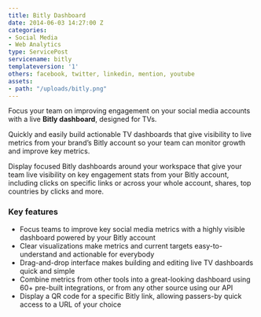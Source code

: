 ```yaml
---
title: Bitly Dashboard
date: 2014-06-03 14:27:00 Z
categories:
- Social Media
- Web Analytics
type: ServicePost
servicename: bitly
templateversion: '1'
others: facebook, twitter, linkedin, mention, youtube
assets:
- path: "/uploads/bitly.png"
---
```


Focus your team on improving engagement on your social media accounts with a live **Bitly dashboard**, designed for TVs.

Quickly and easily build actionable TV dashboards that give visibility to live metrics from your brand’s Bitly account so your team can monitor growth and improve key metrics.

Display focused Bitly dashboards around your workspace that give your team live visibility on key engagement stats from your Bitly account, including clicks on specific links or across your whole account, shares, top countries by clicks and more.  

<div class="useful-resources widget-main__inner">
<h3>Key features</h3>
<ul class="resources-links">
<li><span>Focus teams to improve key social media metrics with a highly visible dashboard powered by your Bitly account</span></li>
<li><span>Clear visualizations make metrics and current targets easy-to-understand and actionable for everybody</span></li>
<li><span>Drag-and-drop interface makes building and editing live TV dashboards quick and simple</span></li>
<li><span>Combine metrics from other tools into a great-looking dashboard using 60+ pre-built integrations, or from any other source using our API</span></li>
<li><span>Display a QR code for a specific Bitly link, allowing passers-by quick access to a URL of your choice</span></li>
</ul>
</div>

